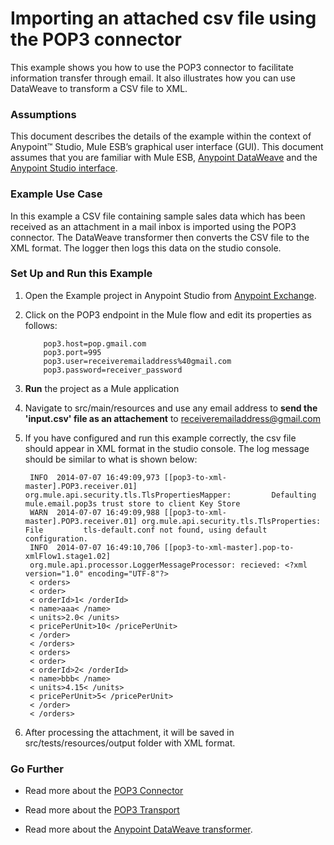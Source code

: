 # Importing an attached csv file using the POP3 connector


This example shows you how to use the POP3 connector to facilitate information transfer through email. It also illustrates how you can use DataWeave to transform a CSV file to XML.

### Assumptions

This document describes the details of the example within the context of Anypoint™ Studio, Mule ESB’s graphical user interface (GUI). This document assumes that you are familiar with Mule ESB, [Anypoint DataWeave](http://www.mulesoft.org/documentation/display/current/Weave+Reference+Documentation) and the [Anypoint Studio interface](http://www.mulesoft.org/documentation/display/current/Anypoint+Studio+Essentials). 

### Example Use Case

In this example a CSV file containing sample sales data which has been received as an attachment in a mail inbox is imported using the POP3 connector. The DataWeave transformer then converts the CSV file to the XML format. The logger then logs this data on the studio console.

### Set Up and Run this Example

1. Open the Example project in Anypoint Studio from [Anypoint Exchange](http://www.mulesoft.org/documentation/display/current/Anypoint+Exchange).

2. Click on the POP3 endpoint in the Mule flow and edit its properties as follows:

           pop3.host=pop.gmail.com
           pop3.port=995
           pop3.user=receiveremailaddress%40gmail.com
           pop3.password=receiver_password
    
3. **Run** the project as a Mule application

4. Navigate to src/main/resources and use any email address to **send the 'input.csv' file as an attachement**  to receiveremailaddress@gmail.com


5. If you have configured and run this example correctly, the csv file should appear in XML format in the studio console. The log message should be similar to what is shown below:

        INFO  2014-07-07 16:49:09,973 [[pop3-to-xml-master].POP3.receiver.01] org.mule.api.security.tls.TlsPropertiesMapper:         Defaulting mule.email.pop3s trust store to client Key Store
        WARN  2014-07-07 16:49:09,988 [[pop3-to-xml-master].POP3.receiver.01] org.mule.api.security.tls.TlsProperties: File         tls-default.conf not found, using default configuration.
        INFO  2014-07-07 16:49:10,706 [[pop3-to-xml-master].pop-to-xmlFlow1.stage1.02]       
        org.mule.api.processor.LoggerMessageProcessor: recieved: <?xml version="1.0" encoding="UTF-8"?>                   
        < orders>
        < order>
        < orderId>1< /orderId>
        < name>aaa< /name>
        < units>2.0< /units>
        < pricePerUnit>10< /pricePerUnit>
        < /order>
        < /orders>
        < orders>
        < order>
        < orderId>2< /orderId>
        < name>bbb< /name>
        < units>4.15< /units>
        < pricePerUnit>5< /pricePerUnit>
        < /order>
        < /orders>

6. After processing the attachment, it will be saved in src/tests/resources/output folder with XML format.

### Go Further

* Read more about the [POP3 Connector](http://www.mulesoft.org/documentation/display/current/POP3+Connector)

* Read more about the [POP3 Transport](http://www.mulesoft.org/documentation/display/current/POP3+Transport+Reference)

* Read more about the [Anypoint DataWeave transformer](http://www.mulesoft.org/documentation/display/current/Weave+Reference+Documentation).
